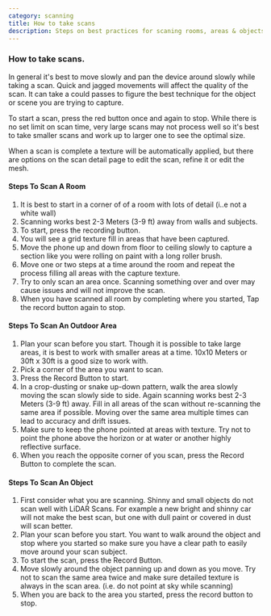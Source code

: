 ```yaml
---
category: scanning
title: How to take scans
description: Steps on best practices for scaning rooms, areas & objects.
---
```


### How to take scans.

In general it's best to move slowly and pan the device around slowly while taking a scan. Quick and jagged movements will affect the quality of the scan. It can take a could passes to figure the best technique for the object or scene you are trying to capture.

To start a scan, press the red button once and again to stop. While there is no set limit on scan time, very large scans may not process well so it's best to take smaller scans and work up to larger one to see the optimal size.

When a scan is complete a texture will be automatically applied, but there are options on the scan detail page to edit the scan, refine it or edit the mesh.

#### Steps To Scan A Room
1. It is best to start in a corner of of a room with lots of detail (i..e not a white wall)
2. Scanning works best 2-3 Meters (3-9 ft) away from walls and subjects.
3. To start, press the recording button.
4. You will see a grid texture fill in areas that have been captured.
5. Move the phone up and down from floor to ceiling slowly to capture a section like you were rolling on paint with a long roller brush.
6. Move one or two steps at a time around the room and repeat the process filling all areas with the capture texture.
7. Try to only scan an area once. Scanning something over and over may cause issues and will not improve the scan.
8. When you have scanned all room by completing where you started, Tap the record button again to stop.

#### Steps To Scan An Outdoor Area
1. Plan your scan before you start. Though it is possible to take large areas, it is best to work with smaller areas at a time. 10x10 Meters or 30ft x 30ft is a good size to work with.
2. Pick a corner of the area you want to scan.
3. Press the Record Button to start.
4. In a crop-dusting or snake up-down pattern, walk the area slowly moving the scan slowly side to side. Again scanning works best 2-3 Meters (3-9 ft) away. Fill in all areas of the scan without re-scanning the same area if possible. Moving over the same area multiple times can lead to accuracy and drift issues.
5. Make sure to keep the phone pointed at areas with texture. Try not to point the phone above the horizon or at water or another highly reflective surface.
6. When you reach the opposite corner of you scan, press the Record Button to complete the scan.

#### Steps To Scan An Object
1. First consider what you are scanning. Shinny and small objects do not scan well with LiDAR Scans. For example a new bright and shinny car will not make the best scan, but one with dull paint or covered in dust will scan better.
2. Plan your scan before you start. You want to walk around the object and stop where you started so make sure you have a clear path to easily move around your scan subject.
3. To start the scan, press the Record Button.
4. Move slowly around the object panning up and down as you move. Try not to scan the same area twice and make sure detailed texture is always in the scan area. (i.e. do not point at sky while scanning)
5. When you are back to the area you started, press the record button to stop.